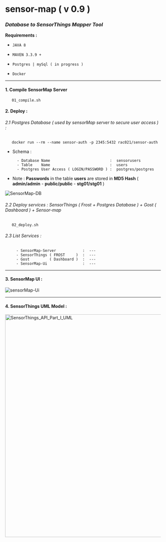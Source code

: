 # sensor-map ( v 0.9 )
### *Database to SensorThings Mapper Tool*

**Requirements :**

-    `JAVA 8`  

-    ` MAVEN 3.3.9 + `
   
-    `Postgres | mySql ( in progress ) `

-    `Docker`

---

#### 1. Compile SensorMap Server 

```
   01_compile.sh
```

#### 2. Deploy :

###### 2.1 Postgres Database ( used by sensorMap server to secure user access ) :

```
   docker run --rm --name sensor-auth -p 2345:5432 rac021/sensor-auth 
```

 - Schema :
 
         - Database Name                           :  sensorusers
         - Table    Name                           :  users
         - Postgres User Access ( LOGIN/PASSWORD ) :  postgres/postgres 
 
 - Note : **Passwords** in the table **users** are stored in **MD5 Hash** ( **admin/admin** - **public/public** - **stg01/stg01** )

 ![SensorMap-DB](https://user-images.githubusercontent.com/37690220/78401513-32ee3580-75f9-11ea-8c52-b5211d24d4a8.png)
    
    
###### 2.2 Deploy services : SensorThings ( Frost + Postgres Database ) + Gost ( Dashboard ) + Sensor-map

```  
   02_deploy.sh
```

###### 2.3 List Services :
 
         - SensorMap-Server            :  ---
         - SensorThings ( FROST     )  :  ---
         - Gost         ( Dashboard )  :  ---
         - SensorMap-Ui                :  ---   

-------

#### 3. SensorMap UI :

![sensorMap-Ui](https://user-images.githubusercontent.com/37690220/78403329-79915f00-75fc-11ea-8d14-c5c01fe3ef23.jpg)

-------

#### 4. SensorThings UML Model :

<img width="720" alt="SensorThings_API_Part_I_UML" src="https://user-images.githubusercontent.com/37690220/78402076-464dd080-75fa-11ea-857e-a8f4b8462349.png">


